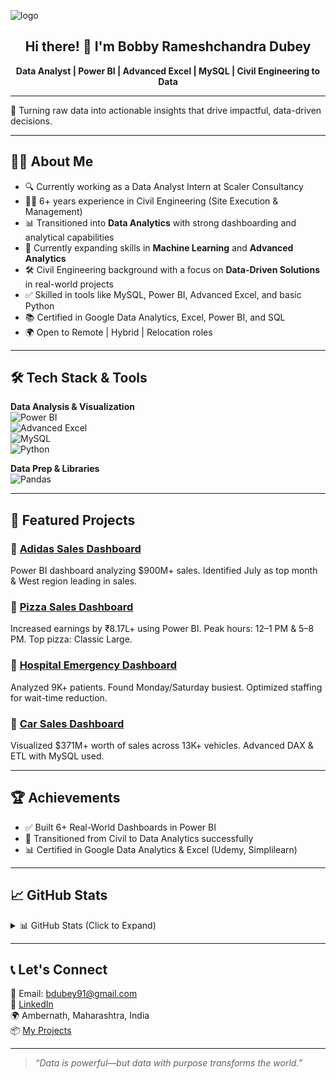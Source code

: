 ![logo](https://github.com/Bobby95453/Bobby/blob/main/BobbyDubey%20(1)%20(1)_page-0001.jpg)
</p>

<h2 align="center">Hi there! 👋 I'm Bobby Rameshchandra Dubey</h2>
<p align="center">
  <strong>Data Analyst | Power BI | Advanced Excel | MySQL | Civil Engineering to Data</strong>  
</p>

---

🎯 Turning raw data into actionable insights that drive impactful, data-driven decisions.

---

## 🧑‍💼 About Me
- 🔍 Currently working as a Data Analyst Intern at Scaler Consultancy
- 👷‍♂️ 6+ years experience in Civil Engineering (Site Execution & Management)  
- 📊 Transitioned into **Data Analytics** with strong dashboarding and analytical capabilities  
- 🧠 Currently expanding skills in **Machine Learning** and **Advanced Analytics**  
- 🛠 Civil Engineering background with a focus on **Data-Driven Solutions** in real-world projects  
- ✅ Skilled in tools like MySQL, Power BI, Advanced Excel, and basic Python  
- 📚 Certified in Google Data Analytics, Excel, Power BI, and SQL  
- 🌍 Open to Remote | Hybrid | Relocation roles  

---

## 🛠 Tech Stack & Tools

**Data Analysis & Visualization**  
![Power BI](https://img.shields.io/badge/PowerBI-232F3E?style=flat-square&logo=powerbi&logoColor=yellow)  
![Advanced Excel](https://img.shields.io/badge/Advanced%20Excel-217346?style=flat-square&logo=microsoft-excel&logoColor=white)  
![MySQL](https://img.shields.io/badge/MySQL-4479A1?style=flat-square&logo=mysql&logoColor=white)  
![Python](https://img.shields.io/badge/Python-3776AB?style=flat-square&logo=python&logoColor=white)

**Data Prep & Libraries**  
![Pandas](https://img.shields.io/badge/Pandas-black?style=flat-square&logo=pandas)  


---

## 🚀 Featured Projects

### 🔹 [Adidas Sales Dashboard](https://github.com/Bobby95453/From-Data-to-Dollars-A-Thorough-Analysis-of-Adidas-Sales)  
Power BI dashboard analyzing $900M+ sales. Identified July as top month & West region leading in sales.

### 🔹 [Pizza Sales Dashboard](https://github.com/Bobby95453/Slicing-and-Dicing-Data-A-Pizza-Sales-Analysis)  
Increased earnings by ₹8.17L+ using Power BI. Peak hours: 12–1 PM & 5–8 PM. Top pizza: Classic Large.

### 🔹 [Hospital Emergency Dashboard](https://github.com/Bobby95453/Hospital-emergency-Dashboard)  
Analyzed 9K+ patients. Found Monday/Saturday busiest. Optimized staffing for wait-time reduction.

### 🔹 [Car Sales Dashboard](https://github.com/Bobby95453/Car-Sales-Dashboard)  
Visualized $371M+ worth of sales across 13K+ vehicles. Advanced DAX & ETL with MySQL used.

---

## 🏆 Achievements

- ✅ Built 6+ Real-World Dashboards in Power BI  
- 💼 Transitioned from Civil to Data Analytics successfully  
- 📊 Certified in Google Data Analytics & Excel (Udemy, Simplilearn)

---

## 📈 GitHub Stats

<details>
  <summary>📊 GitHub Stats (Click to Expand)</summary>

  <p align="center">
    <img src="https://github-readme-stats.vercel.app/api?username=Bobby95453&show_icons=true&theme=tokyonight" width="400">
  </p>
</details>

---

## 📞 Let's Connect

📧 Email: bdubey91@gmail.com  
🔗 [LinkedIn](https://www.linkedin.com/in/bobbydubey)  
🌍 Ambernath, Maharashtra, India  
📦 [My Projects](https://github.com/Bobby95453?tab=repositories)

---

> _“Data is powerful—but data with purpose transforms the world.”_
